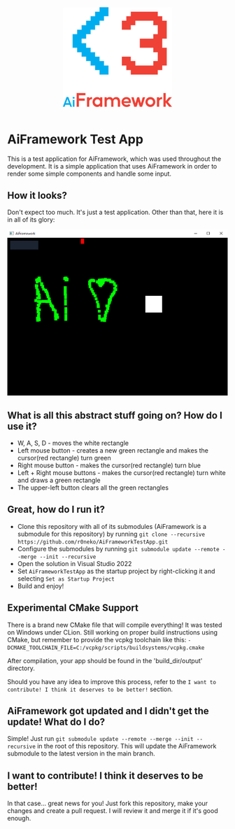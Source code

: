 <p align="center">
  <img style="width: 250px; margin-top: 15px; margin-bottom: 15px;" src="img/ai_framework_logo.svg">
</p>

# AiFramework Test App

This is a test application for AiFramework, which was used throughout the development. It is a simple application that uses AiFramework in order to render some simple components and handle some input.

## How it looks?

Don't expect too much. It's just a test application. Other than that, here it is in all of its glory:

![AiFramework Test App](img/app.png)

## What is all this abstract stuff going on? How do I use it?

- W, A, S, D - moves the white rectangle
- Left mouse button - creates a new green rectangle and makes the cursor(red rectangle) turn green
- Right mouse button - makes the cursor(red rectangle) turn blue
- Left + Right mouse buttons - makes the cursor(red rectangle) turn white and draws a green rectangle
- The upper-left button clears all the green rectangles

## Great, how do I run it?

- Clone this repository with all of its submodules (AiFramework is a submodule for this repository) by running `git clone --recursive https://github.com/r0neko/AiFrameworkTestApp.git`
- Configure the submodules by running `git submodule update --remote --merge --init --recursive`
- Open the solution in Visual Studio 2022
- Set `AiFrameworkTestApp` as the startup project by right-clicking it and selecting `Set as Startup Project`
- Build and enjoy!

## Experimental CMake Support

There is a brand new CMake file that will compile everything! It was tested on Windows under CLion. Still working on proper build instructions using CMake, but remember to provide the vcpkg toolchain like this: `-DCMAKE_TOOLCHAIN_FILE=C:/vcpkg/scripts/buildsystems/vcpkg.cmake`

After compilation, your app should be found in the 'build_dir/output' directory.

Should you have any idea to improve this process, refer to the `I want to contribute! I think it deserves to be better!` section.

## AiFramework got updated and I didn't get the update! What do I do?

Simple! Just run `git submodule update --remote --merge --init --recursive` in the root of this repository. This will update the AiFramework submodule to the latest version in the main branch.

## I want to contribute! I think it deserves to be better!

In that case... great news for you! Just fork this repository, make your changes and create a pull request. I will review it and merge it if it's good enough.